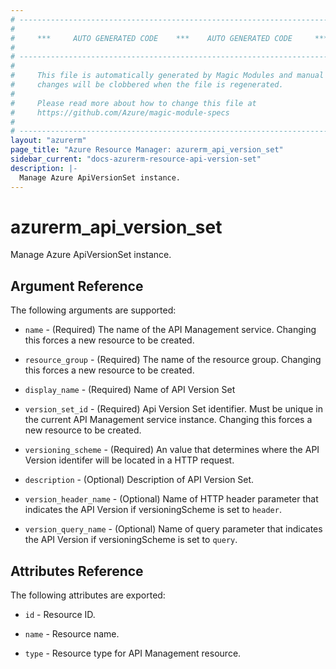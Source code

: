 ```yaml
---
# ----------------------------------------------------------------------------
#
#     ***     AUTO GENERATED CODE    ***    AUTO GENERATED CODE     ***
#
# ----------------------------------------------------------------------------
#
#     This file is automatically generated by Magic Modules and manual
#     changes will be clobbered when the file is regenerated.
#
#     Please read more about how to change this file at
#     https://github.com/Azure/magic-module-specs
#
# ----------------------------------------------------------------------------
layout: "azurerm"
page_title: "Azure Resource Manager: azurerm_api_version_set"
sidebar_current: "docs-azurerm-resource-api-version-set"
description: |-
  Manage Azure ApiVersionSet instance.
---
```


# azurerm_api_version_set

Manage Azure ApiVersionSet instance.


## Argument Reference

The following arguments are supported:

* `name` - (Required) The name of the API Management service. Changing this forces a new resource to be created.

* `resource_group` - (Required) The name of the resource group. Changing this forces a new resource to be created.

* `display_name` - (Required) Name of API Version Set

* `version_set_id` - (Required) Api Version Set identifier. Must be unique in the current API Management service instance. Changing this forces a new resource to be created.

* `versioning_scheme` - (Required) An value that determines where the API Version identifer will be located in a HTTP request.

* `description` - (Optional) Description of API Version Set.

* `version_header_name` - (Optional) Name of HTTP header parameter that indicates the API Version if versioningScheme is set to `header`.

* `version_query_name` - (Optional) Name of query parameter that indicates the API Version if versioningScheme is set to `query`.

## Attributes Reference

The following attributes are exported:

* `id` - Resource ID.

* `name` - Resource name.

* `type` - Resource type for API Management resource.
